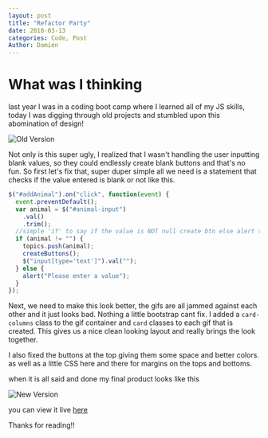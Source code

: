 ```yaml
---
layout: post
title: "Refactor Party"
date: 2018-03-13
categories: Code, Post
Author: Damien
---
```


# What was I thinking

last year I was in a coding boot camp where I learned all of my JS skills, today I was digging through old projects and stumbled upon this abomination of design!

![Old Version](../../../../../imgs/before.png)

Not only is this super ugly, I realized that I wasn't handling the user inputting blank values, so they could endlessly create blank buttons and that's no fun. So first let's fix that, super duper simple all we need is a statement that checks if the value entered is blank or not like this.

```javascript
$("#addAnimal").on("click", function(event) {
  event.preventDefault();
  var animal = $("#animal-input")
    .val()
    .trim();
  //simple 'if' to say if the value is NOT null create btn else alert the user
  if (animal != "") {
    topics.push(animal);
    createButtons();
    $("input[type='text']").val("");
  } else {
    alert("Please enter a value");
  }
});
```

Next, we need to make this look better, the gifs are all jammed against each other and it just looks bad. Nothing a little bootstrap cant fix. I added a `card-columns` class to the gif container and `card` classes to each gif that is created. This gives us a nice clean looking layout and really brings the look together.

I also fixed the buttons at the top giving them some space and better colors. as well as a little CSS here and there for margins on the tops and bottoms.

when it is all said and done my final product looks like this

![New Version](../../../../../imgs/after.png)

you can view it live [here][1]

Thanks for reading!!

[1]: https://dlionz.github.io/Giftastic/ "Live"
